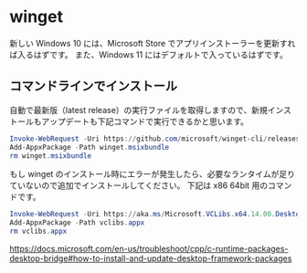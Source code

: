 # winget

新しい Windows 10 には、Microsoft Store でアプリインストーラーを更新すれば入るはずです。
また、Windows 11 にはデフォルトで入っているはずです。

## コマンドラインでインストール

自動で最新版（latest release）の実行ファイルを取得しますので、新規インストールもアップデートも下記コマンドで実行できるかと思います。

```PowerShell
Invoke-WebRequest -Uri https://github.com/microsoft/winget-cli/releases/latest/download/Microsoft.DesktopAppInstaller_8wekyb3d8bbwe.msixbundle -OutFile winget.msixbundle -UseBasicParsing
Add-AppxPackage -Path winget.msixbundle
rm winget.msixbundle
```

もし winget のインストール時にエラーが発生したら、必要なランタイムが足りていないので追加でインストールしてください。
下記は x86 64bit 用のコマンドです。

```PowerShell
Invoke-WebRequest -Uri https://aka.ms/Microsoft.VCLibs.x64.14.00.Desktop.appx -OutFile vclibs.appx -UseBasicParsing
Add-AppxPackage -Path vclibs.appx
rm vclibs.appx
```

https://docs.microsoft.com/en-us/troubleshoot/cpp/c-runtime-packages-desktop-bridge#how-to-install-and-update-desktop-framework-packages